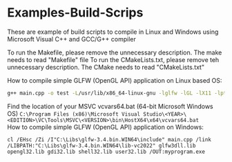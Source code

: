 # Examples-Build-Scrips
These are example of build scripts to compile in Linux and Windows using Microsoft Visual C++ and GCC/G++ compiler

To run the Makefile, please remove the unnecessary description. The make needs to read "Makefile" file
To run the CMakeLists.txt, please remove teh unnecessary description. The CMake needs to read "CMakeLists.txt" 

How to compile simple GLFW (OpenGL API) application on Linux based OS: 
```bash                                                                                                 
g++ main.cpp -o test -L/usr/lib/x86_64-linux-gnu -lglfw -lGL -lX11 -lpthread
```

Find the location of your MSVC vcvars64.bat (64-bit Microsoft Windows OS)
`C:\Program Files (x86)\Microsoft Visual Studio\<YEAR>\<EDITION>\VC\Tools\MSVC\<VERSION>\bin\HostX64\x64\vcvars64.bat`<br>
How to compile simple GLFW (OpenGL API) application on Windows:
```DOS
cl /EHsc /Zi /I"C:\Libs\glfw-3.4.bin.WIN64\include" main.cpp /link /LIBPATH:"C:\Libs\glfw-3.4.bin.WIN64\lib-vc2022" glfw3dll.lib opengl32.lib gdi32.lib shell32.lib user32.lib /OUT:myprogram.exe
```
